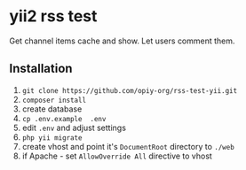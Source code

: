yii2 rss test
============================
Get channel items cache and show. Let users comment them.


Installation
---------
1. `git clone https://github.com/opiy-org/rss-test-yii.git`
2. `composer install`
3. create database 
4. `cp .env.example  .env`
5. edit `.env` and adjust settings
6. `php yii migrate`
7. create vhost and point it's `DocumentRoot` directory to `./web`
8. if Apache - set `AllowOverride All` directive to vhost